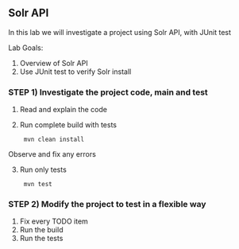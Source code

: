 ## Solr API 

In this lab we will investigate a project using Solr API, with JUnit test


Lab Goals:

1. Overview of Solr API
2. Use JUnit test to verify Solr install

### STEP 1)  Investigate the project code, main and test

1. Read and explain the code
2. Run complete build with tests

        mvn clean install
    
Observe and fix any errors

3. Run only tests

        mvn test

### STEP 2) Modify the project to test in a flexible way

1. Fix every TODO item
2. Run the build
3. Run the tests